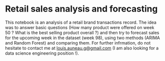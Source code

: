 # Retail sales analysis and forecasting

This notebook is an analysis of a retail brand transactions record. The idea was to answer basic questions (How many product were offered on week 50 ? What is the best selling product overall ?) and then try to forecast sales for the upcoming week in the dataset (week 98), using two methods (ARIMA and Random Forest) and comparing them. For further infrmation, do not hesitate to contact me at louis.auneau.g@gmail.com (I am also looking for a data science engineering position !).
